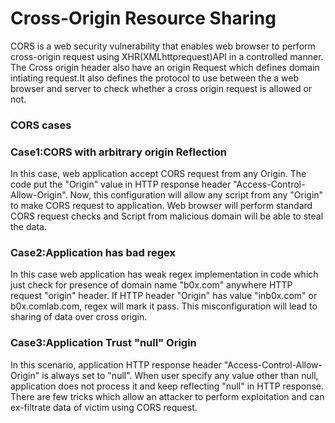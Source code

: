 Cross-Origin Resource Sharing
=======
CORS is a web security vulnerability that enables web browser to perform cross-origin request using XHR(XMLhttprequest)API in a controlled manner.
The Cross origin header also have an origin Request which defines domain intiating request.It also defines the protocol to use between the a web browser and server to check 
whether a cross origin request is allowed or not.

<h3>CORS cases</h3>

<h3>Case1:CORS with arbitrary origin Reflection</h3>
In this case, web application accept CORS request from any Origin. The code put the "Origin" value in HTTP response header 
"Access-Control-Allow-Origin". Now, this configuration will allow any script from any "Origin" to make CORS request 
to application. Web browser will perform standard CORS request checks and Script from malicious domain will be able to steal the data.


<h3>Case2:Application has bad regex</h3>
In this case web application has weak regex implementation in code which just check for presence of domain name "b0x.com" anywhere HTTP request "origin" header.
If HTTP header "Origin" has value "inb0x.com" or b0x.comlab.com, regex will mark it pass. This misconfiguration 
will lead to sharing of data over cross origin.

<h3>Case3:Application Trust "null" Origin</h3>
In this scenario, application HTTP response header "Access-Control-Allow-Origin" is always set to "null".
When user specify any value other than null, application does not process it and keep reflecting "null" in HTTP response.
There are few tricks which allow an attacker to perform exploitation and can ex-filtrate data of victim using CORS request.







